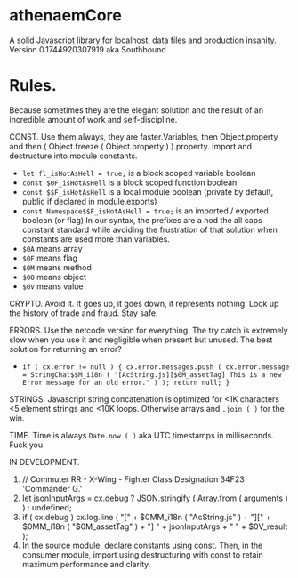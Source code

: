 # athenaemCore
A solid Javascript library for localhost, data files and production insanity. Version 0.1744920307919 aka Southbound.

# Rules.
Because sometimes they are the elegant solution and the result of an incredible amount of work and self-discipline.

CONST. Use them always, they are faster.Variables, then Object.property and then ( Object.freeze ( Object.property ) ).property. Import and destructure into module constants.
- `let fl_isHotAsHell = true;` is a block scoped variable boolean
- `const $0F_isHotAsHell` is a block scoped function boolean
- `const $$F_isHotAsHell` is a local module boolean (private by default, public if declared in module.exports)
- `const Namespace$$F_isHotAsHell = true;` is an imported / exported boolean (or flag)
In our syntax, the prefixes are a nod the all caps constant standard while avoiding the frustration of that solution when constants are used more than variables.
- `$0A` means array
- `$0F` means flag
- `$0M` means method
- `$0O` means object
- `$0V` means value

CRYPTO. Avoid it.  It goes up, it goes down, it represents nothing.  Look up the history of trade and fraud.  Stay safe.

ERRORS. Use the netcode version for everything. The try catch is extremely slow when you use it and negligible when present but unused.  The best solution for returning an error?
- `if ( cx.error != null ) { cx.error.messages.push ( cx.error.message = StringChat$$M_i18n ( "[AcString.js][$0M_assetTag] This is a new Error message for an old error." ) ); return null; }`

STRINGS. Javascript string concatenation is optimized for <1K characters <5 element strings and <10K loops. Otherwise arrays and `.join ( )` for the win.

TIME. Time is always `Date.now ( )` aka UTC timestamps in milliseconds.  Fuck you.

IN DEVELOPMENT.
1. // Commuter RR - X-Wing - Fighter Class Designation 34F23 'Commander G.'
2. let jsonInputArgs = cx.debug ? JSON.stringify ( Array.from ( arguments ) ) : undefined;
3. if ( cx.debug ) cx.log.line ( "[" + $0MM_i18n ( "AcString.js" ) + "][" + $0MM_i18n ( "$0M_assetTag" ) + "] " + jsonInputArgs + " " + $0V_result );
4. In the source module, declare constants using const. Then, in the consumer module, import using destructuring with const to retain maximum performance and clarity.
